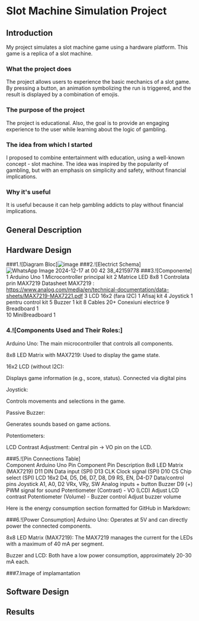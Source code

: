 # Slot Machine Simulation Project

## Introduction
My project simulates a slot machine game using a hardware platform. This game is a replica of a slot machine.

### What the project does
The project allows users to experience the basic mechanics of a slot game. By pressing a button, an animation symbolizing the run is triggered, and the result is displayed by a combination of emojis.

### The purpose of the project
The project is educational. Also, the goal is to provide an engaging experience to the user while learning about the logic of gambling.

### The idea from which I started
I proposed to combine entertainment with education, using a well-known concept - slot machine. The idea was inspired by the popularity of gambling, but with an emphasis on simplicity and safety, without financial implications.

### Why it's useful
It is useful because it can help gambling addicts to play without financial implications.

## General Description

## Hardware Design
###1.![Diagram Bloc]![image](https://github.com/user-attachments/assets/1e849494-b9d1-440c-81a4-4719f75e4b1a)
###2.![Electrict Schema] ![WhatsApp Image 2024-12-17 at 00 42 38_42159778](https://github.com/user-attachments/assets/96b41914-e1e5-4bb3-ae6d-9550f79d8282)
###3.![Componente]
1	Arduino Uno	1	Microcontroller principal	kit
2	Matrice LED 8x8	1	Controlata prin MAX7219	Datasheet MAX7219 : https://www.analog.com/media/en/technical-documentation/data-sheets/MAX7219-MAX7221.pdf 
3	LCD 16x2 (fara I2C)	1	Afisaj	kit
4	Joystick	1	pentru control	kit
5	Buzzer 	1	kit
8	Cables	20+	Conexiuni electrice	
9	Breadboard	1		
10 MiniBreadboard 1 

### 4.![Components Used and Their Roles:]

Arduino Uno:
The main microcontroller that controls all components.

8x8 LED Matrix with MAX7219:
Used to display the game state.

16x2 LCD (without I2C):

Displays game information (e.g., score, status).
Connected via digital pins 

Joystick:

Controls movements and selections in the game.

Passive Buzzer:

Generates sounds based on game actions.

Potentiometers:

LCD Contrast Adjustment: Central pin → VO pin on the LCD.

###5.![Pin Connections Table]\
Component	Arduino Uno Pin	Component Pin	Description
8x8 LED Matrix (MAX7219)	D11	DIN	Data input (SPI)
D13	CLK	Clock signal (SPI)
D10	CS	Chip select (SPI)
LCD 16x2	D4, D5, D6, D7, D8, D9	RS, EN, D4-D7	Data/control pins
Joystick	A1, A0, D2	VRx, VRy, SW	Analog inputs + button
Buzzer	D9	(+)	PWM signal for sound
Potentiometer (Contrast)	-	VO (LCD)	Adjust LCD contrast
Potentiometer (Volume)	-	Buzzer control	Adjust buzzer volume


Here is the energy consumption section formatted for GitHub in Markdown:

###6.![Power Consumption]
Arduino Uno:
Operates at 5V and can directly power the connected components.

8x8 LED Matrix (MAX7219):
The MAX7219 manages the current for the LEDs with a maximum of 40 mA per segment.

Buzzer and LCD:
Both have a low power consumption, approximately 20-30 mA each.

###7.Image of implamantation

## Software Design

## Results

   


   
